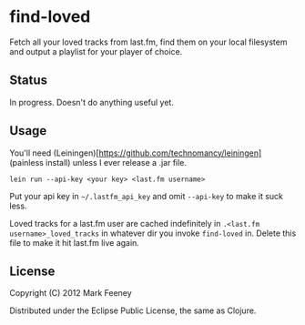 # find-loved

Fetch all your loved tracks from last.fm, find them on your local
filesystem and output a playlist for your player of choice.

## Status

In progress.  Doesn't do anything useful yet.

## Usage

You'll need (Leiningen)[https://github.com/technomancy/leiningen] (painless
install) unless I ever release a .jar file.

    lein run --api-key <your key> <last.fm username>

Put your api key in `~/.lastfm_api_key` and omit `--api-key` to make it suck less.

Loved tracks for a last.fm user are cached indefinitely in `.<last.fm
username>_loved_tracks` in whatever dir you invoke `find-loved` in.  Delete
this file to make it hit last.fm live again.

## License

Copyright (C) 2012 Mark Feeney

Distributed under the Eclipse Public License, the same as Clojure.

